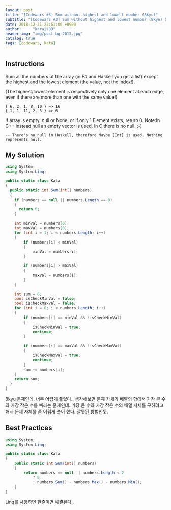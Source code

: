 ```yaml
---
layout: post
title: "[Codewars #3] Sum without highest and lowest number (8kyu)"
subtitle: "[Codewars #3] Sum without highest and lowest number (8kyu) 문제 풀이"
date: 2018-12-31 22:51:00 +0900
author:     "karais89"
header-img: "img/post-bg-2015.jpg"
catalog: true
tags: [codewars, kata]
---
```


## Instructions

Sum all the numbers of the array (in F# and Haskell you get a list) except the highest and the lowest element (the value, not the index!).

(The highest/lowest element is respectively only one element at each edge, even if there are more than one with the same value!)

```
{ 6, 2, 1, 8, 10 } => 16
{ 1, 1, 11, 2, 3 } => 6
```

If array is empty, null or None, or if only 1 Element exists, return 0.
Note:In C++ instead null an empty vector is used. In C there is no null. ;-) 

```
-- There's no null in Haskell, therefore Maybe [Int] is used. Nothing represents null.
```

## My Solution

```csharp
using System;
using System.Linq;

public static class Kata
{
  public static int Sum(int[] numbers)
  {
    if (numbers == null || numbers.Length == 0)
    {
      return 0;
    }

    int minVal = numbers[0];
    int maxVal = numbers[0];
    for (int i = 1; i < numbers.Length; i++)
    {
        if (numbers[i] < minVal)
        {
            minVal = numbers[i];
        }

        if (numbers[i] > maxVal)
        {
            maxVal = numbers[i];
        }
    }

    int sum = 0;
    bool isCheckMinVal = false;
    bool isCheckMaxVal = false;
    for (int i = 0; i < numbers.Length; i++)
    {
        if (numbers[i] == minVal && !isCheckMinVal)
        {
            isCheckMinVal = true;
            continue;
        }

        if (numbers[i] == maxVal && !isCheckMaxVal)
        {
            isCheckMaxVal = true;
            continue;
        }
        sum += numbers[i];
    }
    return sum;
  }
}
```

8kyu 문제인데, 너무 어렵게 풀었다..
생각해보면 문제 자체가 배열의 합에서 가장 큰 수와 가장 작은 수를 빼라는 문제인데.
가장 큰 수와 가장 작은 수의 배열 자체를 구하려고 해서 문제 자체를 좀 어렵게 풀이 했다.
잘못된 방법인듯.

## Best Practices

```csharp
using System;
using System.Linq;

public static class Kata
{
    public static int Sum(int[] numbers)
    {
        return numbers == null || numbers.Length < 2
            ? 0
            : numbers.Sum() - numbers.Max() - numbers.Min();
    }
}
```

Linq를 사용하면 한줄이면 해결된다..